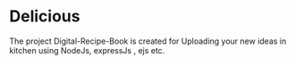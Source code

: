# Delicious
The project Digital-Recipe-Book is created for Uploading your new ideas in kitchen using NodeJs, expressJs , ejs etc.
